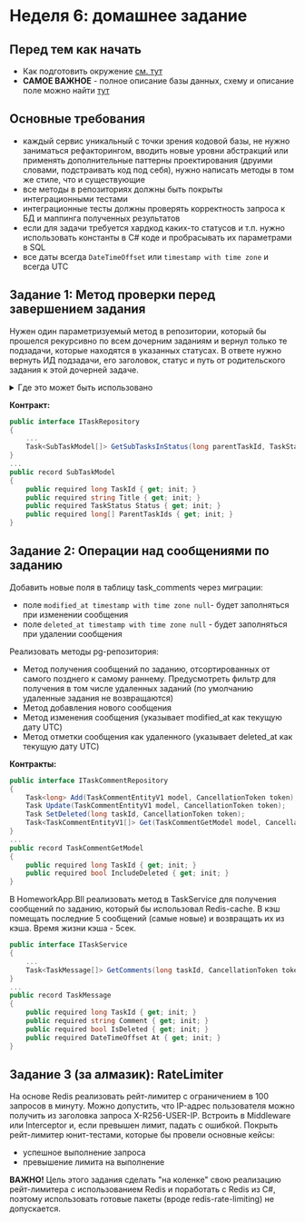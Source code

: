 # Неделя 6: домашнее задание

## Перед тем как начать
- Как подготовить окружение [см. тут](./docs/01-prepare-environment.md)
- **САМОЕ ВАЖНОЕ** - полное описание базы данных, схему и описание поле можно найти [тут](./docs/03-db-description.md)

## Основные требования
- каждый сервис уникальный с точки зрения кодовой базы, не нужно заниматься рефакторингом, вводить новые уровни абстракций или применять дополнительные паттерны проектирования (друими словами, подстраивать код под себя), нужно написать методы в том же стиле, что и существующие
- все методы в репозиториях должны быть покрыты интеграционными тестами
- интеграционные тесты должны проверять корректность запроса к БД и маппинга полученных результатов
- если для задачи требуется хардкод каких-то статусов и т.п. нужно использовать константы в C# коде и пробрасывать их параметрами в SQL
- все даты всегда `DateTimeOffset` или `timestamp with time zone` и всегда UTC

## Задание 1: Метод проверки перед завершением задания
Нужен один параметризуемый метод в репозитории, который бы прошелся рекурсивно по всем дочерним заданиям и вернул  только те подзадачи, которые находятся в указанных статусах. В ответе нужно вернуть ИД подзадачи, его заголовок, статус и путь от родительского задания к этой дочерней задаче. 

<details>
  <summary>Где это может быть использовано</summary>

Задачи могут иметь дочерние задачи (подзадачи). Для того, чтобы завершить основное задание (перевести в статус Done), нужно, чтобы все дочерние задания были завершены (Done) или отменены (Canceled). Для того, чтобы отменить основное задание (перевести в Canceled) нужно, чтобы все дочерние задания были отменены (Canceled).
</details>

**Контракт:**
```csharp
public interface ITaskRepository
{
    ...
    Task<SubTaskModel[]> GetSubTasksInStatus(long parentTaskId, TaskStatus[] statuses, CancellationToken token);
}
...
public record SubTaskModel
{
    public required long TaskId { get; init; }
    public required string Title { get; init; }
    public required TaskStatus Status { get; init; }
    public required long[] ParentTaskIds { get; init; }
}
```

## Задание 2: Операции над сообщениями по заданию
Добавить новые поля в таблицу task_comments через миграции:
- поле `modified_at timestamp with time zone null`-  будет заполняться при изменении сообщения
- поле `deleted_at timestamp with time zone null` - будет заполняться при удалении сообщения

Реализовать методы pg-репозитория:

- Метод получения сообщений по заданию, отсортированных от самого позднего к самому раннему. Предусмотреть фильтр для получения в том числе удаленных заданий (по умолчанию удаленные задания не возвращаются)
- Метод добавления нового сообщения
- Метод изменения сообщения (указывает modified_at как текущую дату UTC)
- Метод отметки сообщения как удаленного (указывает deleted_at как текущую дату UTC)

**Контракты:**
```csharp
public interface ITaskCommentRepository
{
    Task<long> Add(TaskCommentEntityV1 model, CancellationToken token);
    Task Update(TaskCommentEntityV1 model, CancellationToken token);
    Task SetDeleted(long taskId, CancellationToken token);
    Task<TaskCommentEntityV1[]> Get(TaskCommentGetModel model, CancellationToken token);
}
...
public record TaskCommentGetModel
{
    public required long TaskId { get; init; }
    public required bool IncludeDeleted { get; init; }
}
```

В HomeworkApp.Bll реализовать метод в TaskService для получения сообщений по заданию, который бы использовал Redis-cache. В кэш помещать последние 5 сообщений (самые новые) и возвращать их из кэша. Время жизни кэша - 5сек.

```csharp
public interface ITaskService
{
    ...
    Task<TaskMessage[]> GetComments(long taskId, CancellationToken token);
}
...
public record TaskMessage
{
    public required long TaskId { get; init; }
    public required string Comment { get; init; }
    public required bool IsDeleted { get; init; }
    public required DateTimeOffset At { get; init; }
}
```


## Задание 3 (за алмазик): RateLimiter
На основе Redis реализовать рейт-лимитер с ограничением в 100 запросов в минуту. Можно допустить, что IP-адрес пользователя можно получить из заголовка запроса X-R256-USER-IP.
Встроить в Middleware или Interceptor и, если превышен лимит, падать с ошибкой.
Покрыть рейт-лимитер юнит-тестами, которые бы провели основные кейсы:
- успешное выполнение запроса
- превышение лимита на выполнение

**ВАЖНО!** Цель этого задания сделать "на коленке" свою реализацию рейт-лимитера с использованием Redis и поработать с Redis из C#, поэтому использовать готовые пакеты (вроде redis-rate-limiting) не допускается.